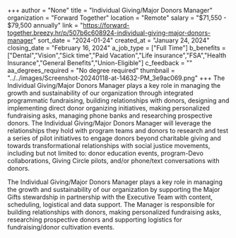 +++
author = "None"
title = "Individual Giving/Major Donors Manager"
organization = "Forward Together"
location = "Remote"
salary = "$71,550 - $79,500 annually"
link = "https://forward-together.breezy.hr/p/507b6c608924-individual-giving-major-donors-manager"
sort_date = "2024-01-24"
created_at = "January 24, 2024"
closing_date = "February 16, 2024"
a_job_type = ["Full Time"]
b_benefits = ["Dental","Vision","Sick time","Paid Vacation","Life insurance","FSA","Health Insurance","General Benefits","Union-Eligible"]
c_feedback = ""
aa_degrees_required = "No degree required"
thumbnail = "../../images/Screenshot-20240118-at-14632-PM_3e9ac069.png"
+++
The Individual Giving/Major Donors Manager plays a key role in managing the growth and sustainability of our organization through integrated programmatic fundraising, building relationships with donors, designing and implementing direct donor organizing initiatives, making personalized fundraising asks, managing phone banks and researching prospective donors. The Individual Giving/Major Donors Manager will leverage the relationships they hold with program teams and donors to research and test a series of pilot initiatives to engage donors beyond charitable giving and towards transformational relationships with social justice movements, including but not limited to: donor education events, program-Devo collaborations, Giving Circle pilots, and/or phone/text conversations with donors.

The Individual Giving/Major Donors Manager plays a key role in managing the growth and sustainability of our organization by supporting the Major Gifts stewardship in partnership with the Executive Team with content, scheduling, logistical and data support. The Manager is responsible for building relationships with donors, making personalized fundraising asks, researching prospective donors and supporting logistics for fundraising/donor cultivation events.